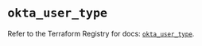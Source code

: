 # `okta_user_type`

Refer to the Terraform Registry for docs: [`okta_user_type`](https://registry.terraform.io/providers/okta/okta/4.9.0/docs/resources/user_type).
